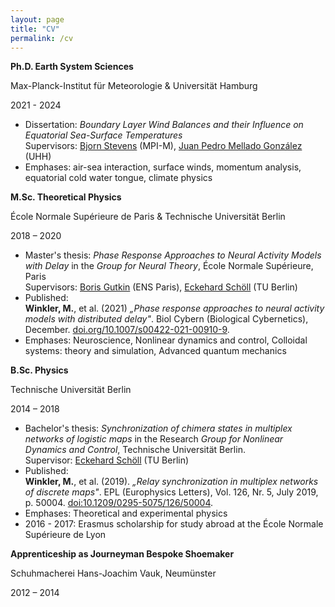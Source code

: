 ```yaml
---
layout: page
title: "CV"
permalink: /cv
---
```

**Ph.D. Earth System Sciences**
<br>

Max-Planck-Institut für Meteorologie & Universität Hamburg
<br>

2021 - 2024
- Dissertation: *Boundary Layer Wind Balances and their Influence on Equatorial Sea-Surface Temperatures*<br>
Supervisors: [Bjorn Stevens](https://mpimet.mpg.de/institut/mitarbeiterinnen/mitarbeiterdetail?tx_mitarbeiterverwaltung_mitarbeiterliste%5Baction%5D=show&tx_mitarbeiterverwaltung_mitarbeiterliste%5Bcontroller%5D=Mitarbeiter&tx_mitarbeiterverwaltung_mitarbeiterliste%5Bmitarbeiter%5D=11&cHash=6b76dcfaee5961642aba4f38def0c875) (MPI-M), [Juan Pedro Mellado González](https://jpmellado.github.io/) (UHH)
- Emphases: air-sea interaction, surface winds, momentum analysis, equatorial cold water tongue, climate physics


**M.Sc. Theoretical Physics**
<br>

École Normale Supérieure de Paris & Technische Universität Berlin
<br>

2018 – 2020<br>   
- Master's thesis: *Phase Response Approaches to Neural Activity Models with Delay* in the *Group for Neural Theory*, École Normale Supérieure, Paris<br>
Supervisors: [Boris Gutkin](https://lnc2.dec.ens.fr/en/member/636/boris-gutkin) (ENS Paris), [Eckehard Schöll](https://www.tu.berlin/itp/agschoell/eckehard-schoell-2) (TU Berlin)
- Published:<br> 
**Winkler, M.**, et al. (2021) *„Phase response approaches to neural activity models with distributed delay"*. Biol Cybern (Biological Cybernetics), December. [doi.org/10.1007/s00422-021-00910-9](https://link.springer.com/article/10.1007/s00422-021-00910-9).
- Emphases: Neuroscience, Nonlinear dynamics and control, Colloidal systems: theory and simulation, Advanced quantum mechanics


**B.Sc. Physics**
<br>

Technische Universität Berlin
<br>

2014 – 2018<br>
- Bachelor's thesis: *Synchronization of chimera states in multiplex networks of logistic maps* in the Research *Group for Nonlinear Dynamics and Control*, Technische Universität Berlin.<br>
Supervisor: [Eckehard Schöll](https://www.tu.berlin/itp/agschoell/eckehard-schoell-2) (TU Berlin)
- Published:<br>
**Winkler, M.**, et al. (2019). *„Relay synchronization in multiplex networks of discrete maps"*. EPL (Europhysics Letters), Vol. 126, Nr. 5, July 2019, p. 50004. [doi:10.1209/0295-5075/126/50004](https://iopscience.iop.org/article/10.1209/0295-5075/126/50004/pdf).
- Emphases: Theoretical and experimental physics
- 2016 - 2017: Erasmus scholarship for study abroad at the École Normale Supérieure de Lyon

**Apprenticeship as Journeyman Bespoke Shoemaker**
<br>

Schuhmacherei Hans-Joachim Vauk, Neumünster
<br>

2012 – 2014<br>
